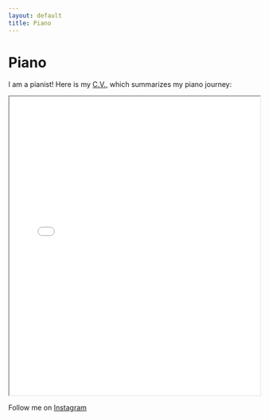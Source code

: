 ```yaml
---
layout: default
title: Piano
---
```


# Piano

I am a pianist!
Here is my [C.V.](https://www.somethingsomething.com), which summarizes my piano journey:

<iframe src="{{ '/mydocs/Edie_CV_Latest-7.pdf' | relative_url }}" width="100%" height="600px">
  This browser does not support PDFs. Please download the PDF to view it: <a href="{{ '/mydocs/Edie_CV_Latest-7.pdf' | relative_url }}">Download PDF</a>.
</iframe>

Follow me on [Instagram](https://www.instagram.com/BLAH)